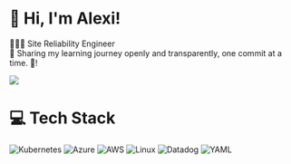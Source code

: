 # 👋 Hi, I'm Alexi!
👩🏻‍💻 Site Reliability Engineer<br/>
💭 Sharing my learning journey openly and transparently, one commit at a time. 🚀!<br/>

<!-- GitHub stats from https://github.com/anuraghazra/github-readme-stats -->
![](https://github-readme-stats.vercel.app/api?username=alexidlc&theme=radical&hide_border=false&include_all_commits=true&count_private=true)<br/>

# 💻 Tech Stack
<!-- Badges from https://github.com/Ileriayo/markdown-badges -->
![Kubernetes](https://img.shields.io/badge/kubernetes-%23326ce5.svg?style=for-the-badge&logo=kubernetes&logoColor=white)
![Azure](https://img.shields.io/badge/azure-%230072C6.svg?style=for-the-badge&logo=microsoftazure&logoColor=white)
![AWS](https://img.shields.io/badge/AWS-%23FF9900.svg?style=for-the-badge&logo=amazon-aws&logoColor=white)
![Linux](https://img.shields.io/badge/Linux-FCC624?style=for-the-badge&logo=linux&logoColor=black)
![Datadog](https://img.shields.io/badge/datadog-%23632CA6.svg?style=for-the-badge&logo=datadog&logoColor=white)
![YAML](https://img.shields.io/badge/yaml-%23ffffff.svg?style=for-the-badge&logo=yaml&logoColor=151515)
